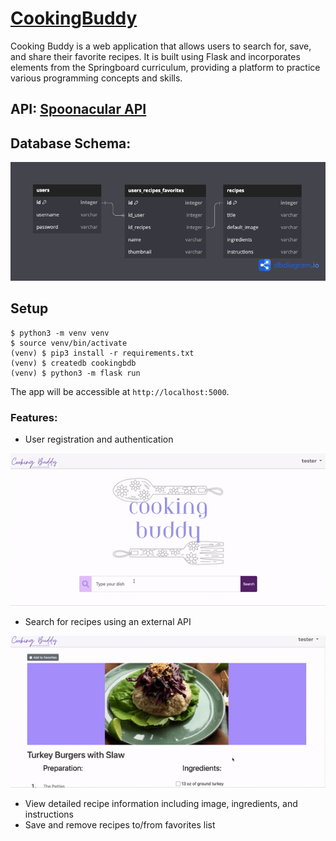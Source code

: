 # [CookingBuddy](https://cookingbuddy.onrender.com/)

Cooking Buddy is a web application that allows users to search for, save, and share their favorite recipes. It is built using Flask and incorporates elements from the Springboard curriculum, providing a platform to practice various programming concepts and skills.

## API: [Spoonacular API](https://spoonacular.com/food-api/docs)

## Database Schema: 

![Cooking Buddy Database](https://github.com/domibee/Cooking-Buddy/blob/main/CookingBuddy.png)

## Setup

~~~
$ python3 -m venv venv
$ source venv/bin/activate
(venv) $ pip3 install -r requirements.txt
(venv) $ createdb cookingbdb
(venv) $ python3 -m flask run
~~~

The app will be accessible at `http://localhost:5000`.

### Features: 

- User registration and authentication

![Searching for burgers](https://github.com/domibee/Cooking-Buddy/blob/main/static/favorite-burger.gif)

- Search for recipes using an external API

![Prepare the  ingredients](https://github.com/domibee/Cooking-Buddy/blob/main/static/ingredient-check.gif)

- View detailed recipe information including image, ingredients, and instructions
- Save and remove recipes to/from favorites list


